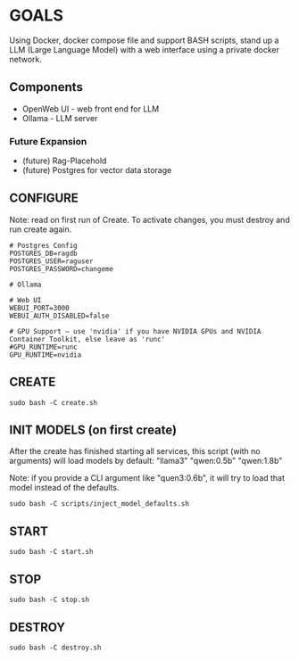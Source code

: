 
# GOALS
Using Docker, docker compose file and support BASH scripts, stand up a LLM (Large Language Model) with a web interface using a private docker network.

## Components
- OpenWeb UI - web front end for LLM
- Ollama - LLM server

### Future Expansion
- (future) Rag-Placehold 
- (future) Postgres for vector data storage

## CONFIGURE
Note: read on first run of Create. To activate changes, you must destroy and run create again.
```.env
# Postgres Config
POSTGRES_DB=ragdb
POSTGRES_USER=raguser
POSTGRES_PASSWORD=changeme

# Ollama

# Web UI
WEBUI_PORT=3000
WEBUI_AUTH_DISABLED=false

# GPU Support — use 'nvidia' if you have NVIDIA GPUs and NVIDIA Container Toolkit, else leave as 'runc'
#GPU_RUNTIME=runc
GPU_RUNTIME=nvidia
```

## CREATE
```shell
sudo bash -C create.sh
```

## INIT MODELS (on first create)
After the create has finished starting all services, this script (with no arguments) will load models by default: "llama3" "qwen:0.5b" "qwen:1.8b"

Note: if you provide a CLI argument like "quen3:0.6b", it will try to load that model instead of the defaults.
```shell
sudo bash -C scripts/inject_model_defaults.sh
```

## START
```shell
sudo bash -C start.sh
```

## STOP
```shell
sudo bash -C stop.sh
```

## DESTROY
```shell
sudo bash -C destroy.sh
```
